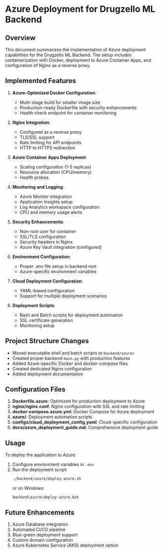 # Azure Deployment for Drugzello ML Backend

## Overview

This document summarizes the implementation of Azure deployment capabilities for the Drugzello ML Backend. The setup includes containerization with Docker, deployment to Azure Container Apps, and configuration of Nginx as a reverse proxy.

## Implemented Features

1. **Azure-Optimized Docker Configuration**:
   - Multi-stage build for smaller image size
   - Production-ready Dockerfile with security enhancements
   - Health check endpoint for container monitoring

2. **Nginx Integration**:
   - Configured as a reverse proxy
   - TLS/SSL support
   - Rate limiting for API endpoints
   - HTTP to HTTPS redirection

3. **Azure Container Apps Deployment**:
   - Scaling configuration (1-5 replicas)
   - Resource allocation (CPU/memory)
   - Health probes

4. **Monitoring and Logging**:
   - Azure Monitor integration
   - Application Insights setup
   - Log Analytics workspace configuration
   - CPU and memory usage alerts

5. **Security Enhancements**:
   - Non-root user for container
   - SSL/TLS configuration
   - Security headers in Nginx
   - Azure Key Vault integration (configured)

6. **Environment Configuration**:
   - Proper .env file setup in backend root
   - Azure-specific environment variables

7. **Cloud Deployment Configuration**:
   - YAML-based configuration
   - Support for multiple deployment scenarios

8. **Deployment Scripts**:
   - Bash and Batch scripts for deployment automation
   - SSL certificate generation
   - Monitoring setup

## Project Structure Changes

- Moved executable shell and batch scripts to `backend/azure/`
- Created proper backend `main.py` with production features
- Added Azure-specific Docker and docker-compose files
- Created dedicated Nginx configuration
- Added deployment documentation

## Configuration Files

1. **Dockerfile.azure**: Optimized for production deployment to Azure
2. **nginx/nginx.conf**: Nginx configuration with SSL and rate limiting
3. **docker-compose.azure.yml**: Docker Compose for Azure deployment
4. **azure/**: Deployment automation scripts
5. **configs/cloud_deployment_config.yaml**: Cloud-specific configuration
6. **docs/azure_deployment_guide.md**: Comprehensive deployment guide

## Usage

To deploy the application to Azure:

1. Configure environment variables in `.env`
2. Run the deployment script:
   ```bash
   ./backend/azure/deploy-azure.sh
   ```
   or on Windows:
   ```batch
   backend\azure\deploy-azure.bat
   ```

## Future Enhancements

1. Azure Database integration
2. Automated CI/CD pipeline
3. Blue-green deployment support
4. Custom domain configuration
5. Azure Kubernetes Service (AKS) deployment option
